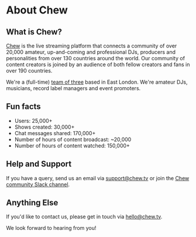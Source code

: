 # About Chew

## What is Chew?

[Chew](http://chew.tv) is the live streaming platform that connects a community of over 20,000 amateur, up-and-coming and professional DJs, producers and personalities from over 130 countries around the world. Our community of content creators is joined by an audience of both fellow creators and fans in over 190 countries.

We're a (full-time) [team of three](https://chew.tv/guide/about/team) based in East London. We're amateur DJs, musicians, record label managers and event promoters.

## Fun facts
- Users: 25,000+
- Shows created: 30,000+
- Chat messages shared: 170,000+
- Number of hours of content broadcast: ~20,000
- Number of hours of content watched: 150,000+

## Help and Support

If you have a query, send us an email via [support@chew.tv](mailto:support@chew.tv) or join the [Chew community Slack channel](https://slack.chew.tv).

## Anything Else

If you'd like to contact us, please get in touch via [hello@chew.tv](mailto:hello@chew.tv).

We look forward to hearing from you!
